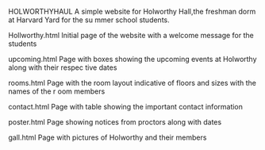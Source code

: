 HOLWORTHYHAUL
A simple website for Holworthy Hall,the freshman dorm at Harvard Yard for the su
mmer school students.

Hollworthy.html
Initial page of the website with a welcome message for the students

upcoming.html
Page with boxes showing the upcoming events at Holworthy along with their respec
tive dates

rooms.html
Page with the room layout indicative of floors and sizes with the names of the r
oom members

contact.html
Page with table showing the important contact information 

poster.html
Page showing notices from proctors along with dates 

gall.html
Page with pictures of Holworthy and their members
